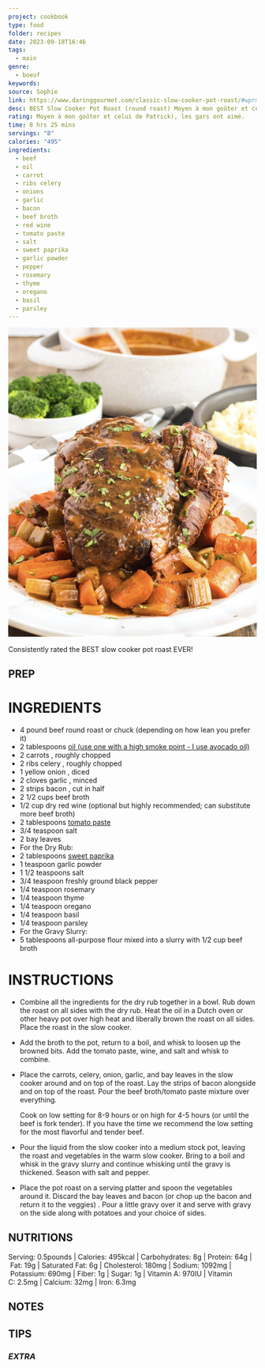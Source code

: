 ```yaml
---
project: cookbook
type: food
folder: recipes
date: 2023-09-18T16:46
tags:
  - main
genre:
  - boeuf
keywords: 
source: Sophie
link: https://www.daringgourmet.com/classic-slow-cooker-pot-roast/#wprm-recipe-container-42173
desc: BEST Slow Cooker Pot Roast (round roast) Moyen à mon goûter et celui de Patrick), les gars ont aimé.
rating: Moyen à mon goûter et celui de Patrick), les gars ont aimé.
time: 8 hrs 25 mins
servings: "8"
calories: "495"
ingredients:
  - beef
  - oil
  - carrot
  - ribs celery
  - onions
  - garlic
  - bacon
  - beef broth
  - red wine
  - tomato paste
  - salt
  - sweet paprika
  - garlic powder
  - pepper
  - rosemary
  - thyme
  - oregano
  - basil
  - parsley
---
```


![IMAGE](image_79.png)


Consistently rated the BEST slow cooker pot roast EVER!

## PREP


# INGREDIENTS

- 4 pound beef round roast or chuck (depending on how lean you prefer it)
- 2 tablespoons [oil (use one with a high smoke point - I use avocado oil)](https://www.amazon.com/gp/product/B00RBTKRA6?ie=UTF8&tag=thedargou09-20&camp=1789&linkCode=xm2&creativeASIN=B00RBTKRA6&th=1)
- 2 carrots , roughly chopped
- 2 ribs celery , roughly chopped
- 1 yellow onion , diced
- 2 cloves garlic , minced
- 2 strips bacon , cut in half
- 2 1/2 cups beef broth
- 1/2 cup dry red wine (optional but highly recommended; can substitute more beef broth)
- 2 tablespoons [tomato paste](https://www.amazon.com/gp/product/B01GGWB6RG?ie=UTF8&tag=thedargou09-20&camp=1789&linkCode=xm2&creativeASIN=B01GGWB6RG)
- 3/4 teaspoon salt
- 2 bay leaves
- For the Dry Rub:
- 2 tablespoons [sweet paprika](https://www.amazon.com/gp/product/B00WU1OCWO?ie=UTF8&tag=thedargou09-20&camp=1789&linkCode=xm2&creativeASIN=B00WU1OCWO)
- 1 teaspoon garlic powder
- 1 1/2 teaspoons salt
- 3/4 teaspoon freshly ground black pepper
- 1/4 teaspoon rosemary
- 1/4 teaspoon thyme
- 1/4 teaspoon oregano
- 1/4 teaspoon basil
- 1/4 teaspoon parsley
- For the Gravy Slurry:
- 5 tablespoons all-purpose flour mixed into a slurry with 1/2 cup beef broth



# INSTRUCTIONS

- Combine all the ingredients for the dry rub together in a bowl. Rub down the roast on all sides with the dry rub. Heat the oil in a Dutch oven or other heavy pot over high heat and liberally brown the roast on all sides. Place the roast in the slow cooker.
    
- Add the broth to the pot, return to a boil, and whisk to loosen up the browned bits. Add the tomato paste, wine, and salt and whisk to combine.
    
- Place the carrots, celery, onion, garlic, and bay leaves in the slow cooker around and on top of the roast. Lay the strips of bacon alongside and on top of the roast. Pour the beef broth/tomato paste mixture over everything.
    
    Cook on low setting for 8-9 hours or on high for 4-5 hours (or until the beef is fork tender). If you have the time we recommend the low setting for the most flavorful and tender beef.
    
- Pour the liquid from the slow cooker into a medium stock pot, leaving the roast and vegetables in the warm slow cooker. Bring to a boil and whisk in the gravy slurry and continue whisking until the gravy is thickened. Season with salt and pepper.
    
- Place the pot roast on a serving platter and spoon the vegetables around it. Discard the bay leaves and bacon (or chop up the bacon and return it to the veggies) . Pour a little gravy over it and serve with gravy on the side along with potatoes and your choice of sides.

## NUTRITIONS

Serving: 0.5pounds | Calories: 495kcal | Carbohydrates: 8g | Protein: 64g | Fat: 19g | Saturated Fat: 6g | Cholesterol: 180mg | Sodium: 1092mg | Potassium: 690mg | Fiber: 1g | Sugar: 1g | Vitamin A: 970IU | Vitamin C: 2.5mg | Calcium: 32mg | Iron: 6.3mg


## NOTES



## TIPS



### *EXTRA*



